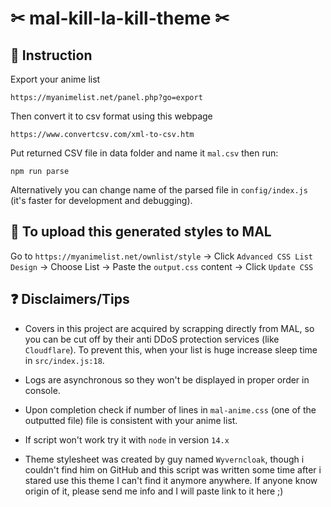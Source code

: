 # ✂ mal-kill-la-kill-theme ✂


## 📃 Instruction

Export your anime list
```
https://myanimelist.net/panel.php?go=export
```

Then convert it to csv format using this webpage
```
https://www.convertcsv.com/xml-to-csv.htm
```

Put returned CSV file in data folder and name it `mal.csv` then run:
```
npm run parse
```

Alternatively you can change name of the parsed file in `config/index.js` (it's faster for development and debugging).


## 🚀 To upload this generated styles to MAL 
Go to `https://myanimelist.net/ownlist/style` -> Click `Advanced CSS List Design` -> Choose List -> Paste the `output.css` content -> Click `Update CSS`

## ❓ Disclaimers/Tips
- Covers in this project are acquired by scrapping directly from MAL, so you can be cut off by their anti DDoS protection services (like `Cloudflare`). To prevent this, when your list is huge increase sleep time in `src/index.js:18`.

- Logs are asynchronous so they won't be displayed in proper order in console.

- Upon completion check if number of lines in `mal-anime.css` (one of the outputted file) file is consistent with your anime list.

- If script won't work try it with `node` in version `14.x`

- Theme stylesheet was created by guy named `Wyverncloak`, though i couldn't find him on GitHub and this script was written some time after i stared use this theme I can't find it anymore anywhere. If anyone know origin of it, please send me info and I will paste link to it here ;)